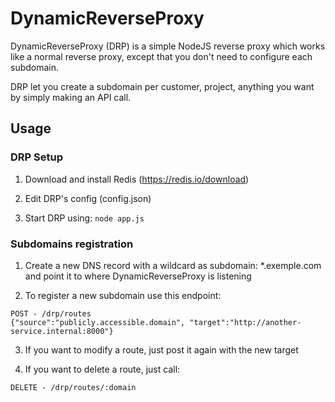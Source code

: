 # DynamicReverseProxy

DynamicReverseProxy (DRP) is a simple NodeJS reverse proxy which works like a normal reverse proxy, except that you don't need to configure each subdomain.

DRP let you create a subdomain per customer, project, anything you want by simply making an API call.

## Usage

### DRP Setup

1) Download and install Redis (https://redis.io/download)

2) Edit DRP's config (config.json)

3) Start DRP using: `node app.js`

  

### Subdomains registration

1) Create a new DNS record with a wildcard as subdomain: *.exemple.com and point it to where DynamicReverseProxy is listening

2) To register a new subdomain use this endpoint:

```
POST - /drp/routes
{"source":"publicly.accessible.domain", "target":"http://another-service.internal:8000"}
```

3) If you want to modify a route, just post it again with the new target

3) If you want to delete a route, just call:

`DELETE - /drp/routes/:domain`